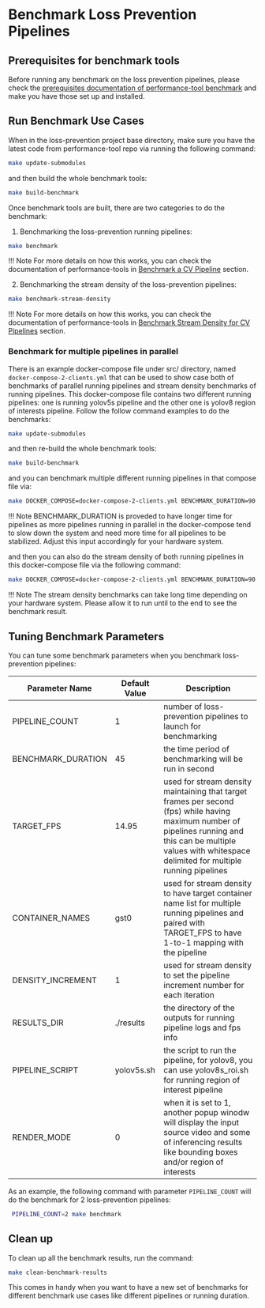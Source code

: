 # Benchmark Loss Prevention Pipelines

## Prerequisites for benchmark tools

Before running any benchmark on the loss prevention pipelines, please check the [prerequisites documentation of performance-tool benchmark](https://github.com/intel-retail/documentation/blob/main/docs_src/performance-tools/benchmark.md#prerequisites) and make you have those set up and installed.

## Run Benchmark Use Cases

When in the loss-prevention project base directory, make sure you have the latest code from performance-tool repo via running the following command:

```bash
make update-submodules
```

and then build the whole benchmark tools:

```bash
make build-benchmark
```

Once benchmark tools are built, there are two categories to do the benchmark:

1. Benchmarking the loss-prevention running pipelines:

```bash
make benchmark
```

!!! Note
    For more details on how this works, you can check the documentation of performance-tools in [Benchmark a CV Pipeline](https://github.com/intel-retail/documentation/blob/main/docs_src/performance-tools/benchmark.md#benchmark-a-cv-pipeline) section.

2. Benchmarking the stream density of the loss-prevention pipelines:

```bash
make benchmark-stream-density
```

!!! Note
    For more details on how this works, you can check the documentation of performance-tools in [Benchmark Stream Density for CV Pipelines](https://github.com/intel-retail/documentation/blob/main/docs_src/performance-tools/benchmark.md#benchmark-stream-density-for-cv-pipelines) section.

### Benchmark for multiple pipelines in parallel

There is an example docker-compose file under src/ directory, named `docker-compose-2-clients.yml` that can be used to show case both of benchmarks of parallel running pipelines and stream density benchmarks of running pipelines.  This docker-compose file contains two different running pipelines: one is running yolov5s pipeline and the other one is yolov8 region of interests pipeline.  Follow the follow command examples to do the benchmarks:

```bash
make update-submodules
```

and then re-build the whole benchmark tools:

```bash
make build-benchmark
```

and you can benchmark multiple different running pipelines in that compose file via:

```bash
make DOCKER_COMPOSE=docker-compose-2-clients.yml BENCHMARK_DURATION=90 benchmark
```

!!! Note
    BENCHMARK_DURATION is proveded to have longer time for pipelines as more pipelines running in parallel in the docker-compose tend to slow down the system and need more time for all pipelines to be stabilized. Adjust this input accordingly for your hardware system.

and then you can also do the stream density of both running pipelines in this docker-compose file via the following command:

```bash
make DOCKER_COMPOSE=docker-compose-2-clients.yml BENCHMARK_DURATION=90 TARGET_FPS="10.95 2.95" CONTAINER_NAMES="gst1 gst2" benchmark-stream-density
```

!!! Note
    The stream density benchmarks can take long time depending on your hardware system.  Please allow it to run until to the end to see the benchmark result.


## Tuning Benchmark Parameters

You can tune some benchmark parameters when you benchmark loss-prevention pipelines:

| Parameter Name         | Default Value   | Description                                                          |
| -----------------------|-----------------|----------------------------------------------------------------------|
| PIPELINE_COUNT         | 1               | number of loss-prevention pipelines to launch for benchmarking       |
| BENCHMARK_DURATION     | 45              | the time period of benchmarking will be run in second                |
| TARGET_FPS             | 14.95           | used for stream density maintaining that target frames per second (fps) while having maximum number of pipelines running and this can be multiple values with whitespace delimited for multiple running pipelines |
| CONTAINER_NAMES        | gst0            | used for stream density to have target container name list for multiple running pipelines and paired with TARGET_FPS to have 1-to-1 mapping with the pipeline |
| DENSITY_INCREMENT      | 1               | used for stream density to set the pipeline increment number for each iteration |
| RESULTS_DIR            | ./results       | the directory of the outputs for running pipeline logs and fps info  |
| PIPELINE_SCRIPT        | yolov5s.sh      | the script to run the pipeline, for yolov8, you can use yolov8s_roi.sh for running region of interest pipeline |
| RENDER_MODE            | 0               | when it is set to 1, another popup winodw will display the input source video and some of inferencing results like bounding boxes and/or region of interests |

As an example, the following command with parameter `PIPELINE_COUNT` will do the benchmark for 2 loss-prevention pipelines:

```bash
 PIPELINE_COUNT=2 make benchmark
```

## Clean up

To clean up all the benchmark results, run the command:

```bash
make clean-benchmark-results
```

This comes in handy when you want to have a new set of benchmarks for different benchmark use cases like different pipelines or running duration.
